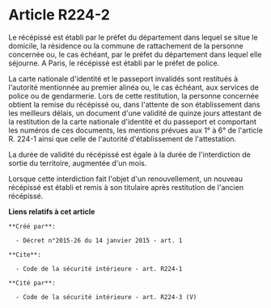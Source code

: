 # Article R224-2

Le récépissé est établi par le préfet du département dans lequel se situe le domicile, la résidence ou la commune de
rattachement de la personne concernée ou, le cas échéant, par le préfet du département dans lequel elle séjourne. A Paris, le
récépissé est établi par le préfet de police. 

La carte nationale d'identité et le passeport invalidés sont restitués à l'autorité mentionnée au premier alinéa ou, le cas
échéant, aux services de police ou de gendarmerie. Lors de cette restitution, la personne concernée obtient la remise du
récépissé ou, dans l'attente de son établissement dans les meilleurs délais, un document d'une validité de quinze jours
attestant de la restitution de la carte nationale d'identité et du passeport et comportant les numéros de ces documents, les
mentions prévues aux 1° à 6° de l'article R. 224-1 ainsi que celle de l'autorité d'établissement de l'attestation. 

La durée de validité du récépissé est égale à la durée de l'interdiction de sortie du territoire, augmentée d'un mois. 

Lorsque cette interdiction fait l'objet d'un renouvellement, un nouveau récépissé est établi et remis à son titulaire après
restitution de l'ancien récépissé.

**Liens relatifs à cet article**

	**Créé par**:

	  - Décret n°2015-26 du 14 janvier 2015 - art. 1

	**Cite**:

	  - Code de la sécurité intérieure - art. R224-1

	**Cité par**:

	  - Code de la sécurité intérieure - art. R224-3 (V)
